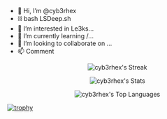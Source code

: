 - 👋 Hi, I’m @cyb3rhex
- ⛓️ bash LSDeep.sh
- 👀 I’m interested in Le3ks...
- 🌱 I’m currently learning /...
- 💞️ I’m looking to collaborate on ...
- 📫 Comment

<div align="center">

![cyb3rhex's Streak](https://github-readme-streak-stats.herokuapp.com/?user=cyb3rhex&theme=blue-green&hide_border=false)

![cyb3rhex's Stats](https://github-readme-stats.vercel.app/api?username=cyb3rhex&theme=blue-green&show_icons=true&hide_border=false&count_private=true)

![cyb3rhex's Top Languages](https://github-readme-stats.vercel.app/api/top-langs/?username=cyb3rhex&theme=blue-green&show_icons=true&hide_border=false&layout=compact)



</div>

[![trophy](https://github-profile-trophy.vercel.app/?username=ryo-ma&theme=onedark)](https://github.com/ryo-ma/github-profile-trophy)
